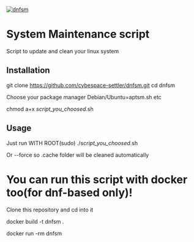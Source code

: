 [![dnfsm](https://github.com/cybespace-settler/dnfsm/actions/workflows/main.yml/badge.svg?branch=main)](https://github.com/cybespace-settler/dnfsm/actions/workflows/main.yml)

# System Maintenance script #

Script to update and clean your linux system
## Installation

git clone https://github.com/cybespace-settler/dnfsm.git
cd dnfsm

Choose your package manager Debian/Ubuntu=aptsm.sh etc

chmod a+x *script_you_choosed*.sh

## Usage

Just run WITH ROOT(sudo) ./*script_you_choosed*.sh 

Or --force so .cache folder will be cleaned automatically

# You can run this script with docker too(for dnf-based only)!

Clone this repository and cd into it

docker build -t dnfsm .

docker run -rm dnfsm
